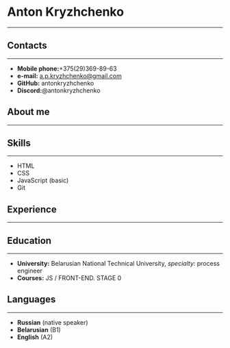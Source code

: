 # Anton Kryzhchenko
*****
## Contacts
*****
* **Mobile phone:**+375(29)369-89-63
* **e-mail:** a.p.kryzhchenko@gmail.com
* **GitHub:** antonkryzhchenko
* **Discord:**@antonkryzhchenko
## About me
*****
## Skills
******
* HTML
* CSS
* JavaScript (basic)
* Git
## Experience
*****
## Education
*****
* **University:** Belarusian National Technical University, _specialty:_ process engineer
* **Courses:** JS / FRONT-END. STAGE 0
## Languages
*****
* **Russian** (native speaker)
* **Belarusian** (B1)
* **English** (A2)